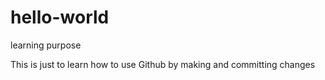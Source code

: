 # hello-world
learning purpose

This is just to learn how to use Github by making and committing changes

